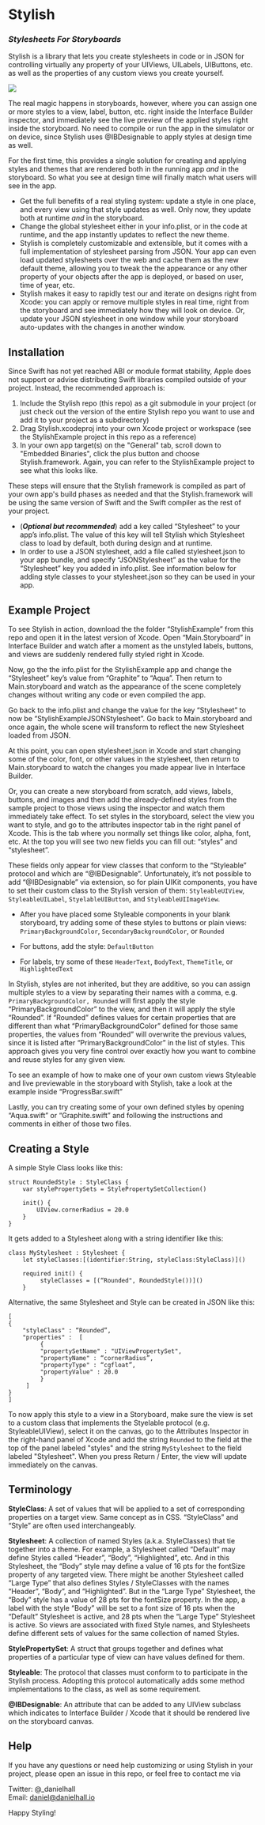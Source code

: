 # Stylish
### _Stylesheets For Storyboards_
Stylish is a library that lets you create stylesheets in code or in JSON for controlling virtually any property of your UIViews, UILabels, UIButtons, etc. as well as the properties of any custom views you create yourself.

![][image-1]

The real magic happens in storyboards, however, where you can assign one or more styles to a view, label, button, etc. right inside the Interface Builder inspector, and immediately see the live preview of the applied styles right inside the storyboard.  No need to compile or run the app in the simulator or on device, since Stylish uses @IBDesignable to apply styles at design time as well.  

For the first time, this provides a single solution for creating and applying styles and themes that are rendered both in the running app _and_ in the storyboard. So what you see at design time will finally match what users will see in the app. 

- Get the full benefits of a real styling system: update a style in one place, and every view using that style updates as well.  Only now, they update both at runtime _and_ in the storyboard.
- Change the global stylesheet either in your info.plist, or in the code at runtime, and the app instantly updates to reflect the new theme.
- Stylish is completely customizable and extensible, but it comes with a full implementation of stylesheet parsing from JSON. Your app can even load updated stylesheets over the web and cache them as the new default theme, allowing you to tweak the the appearance or any other property of your objects after the app is deployed, or based on user, time of year, etc. 
- Stylish makes it easy to rapidly test our and iterate on designs right from Xcode:  you can apply or remove multiple styles in real time, right from the storyboard and see immediately how they will look on device.  Or, update your JSON stylesheet in one window while your storyboard auto-updates with the changes in another window.

## Installation

Since Swift has not yet reached ABI or module format stability, Apple does not support or advise distributing Swift libraries compiled outside of your project.  Instead, the recommended approach is: 

1. Include the Stylish repo (this repo) as a git submodule in your project (or just check out the version of the entire Stylish repo you want to use and add it to your project as a subdirectory)
2. Drag Stylish.xcodeproj into your own Xcode project or workspace (see the StylishExample project in this repo as a reference)
3. In your own app target(s) on the "General" tab, scroll down to "Embedded Binaries", click the plus button and choose Stylish.framework. Again, you can refer to the StylishExample project to see what this looks like.

These steps will ensure that the Stylish framework is compiled as part of your own app's build phases as needed and that the Stylish.framework will be using the same version of Swift and the Swift compiler as the rest of your project.

- (**_Optional but recommended_**) add a key called “Stylesheet” to your app’s info.plist. The value of this key will tell Stylish which Stylesheet class to load by default, both during design and at runtime.
- In order to use a JSON stylesheet, add a file called stylesheet.json to your app bundle, and specify “JSONStylesheet” as the value for the “Stylesheet” key you added in info.plist. See information below for adding style classes to your stylesheet.json so they can be used in your app.

## Example Project

To see Stylish in action, download the the folder “StylishExample” from this repo and open it in the latest version of Xcode. Open “Main.Storyboard” in Interface Builder and watch after a moment as the unstyled labels, buttons, and views are suddenly rendered fully styled right in Xcode. 

Now, go the the info.plist for the StylishExample app and change the “Stylesheet” key’s value from “Graphite” to “Aqua”. Then return to Main.storyboard and watch as the appearance of the scene completely changes without writing any code or even compiled the app.

Go back to the info.plist and change the value for the key “Stylesheet” to now be “StylishExampleJSONStylesheet”.  Go back to Main.storyboard and once again, the whole scene will transform to reflect the new Stylesheet loaded from JSON. 

At this point, you can open stylesheet.json in Xcode and start changing some of the color, font, or other values in the stylesheet, then return to Main.storyboard to watch the changes you made appear live in Interface Builder.

Or, you can create a new storyboard from scratch, add views, labels, buttons, and images and then add the already-defined styles from the sample project to those views using the inspector and watch them immediately take effect. To set styles in the storyboard, select the view you want to style, and go to the attributes inspector tab in the right panel of Xcode.  This is the tab where you normally set things like color, alpha, font, etc. At the top you will see two new fields you can fill out:  “styles” and “stylesheet”.  

These fields only appear for view classes that conform to the “Styleable” protocol and which are “@IBDesignable”.  Unfortunately, it’s not possible to add “@IBDesignable” via extension, so for plain UIKit components, you have to set their custom class to the Stylish version of them: `StyleableUIView`, `StyleableUILabel`, `StyelableUIButton`, and `StyleableUIImageView`.

- After you have placed some Styleable components in your blank storyboard, try adding some of these styles to buttons or plain views:  `PrimaryBackgroundColor`, `SecondaryBackgroundColor`, or `Rounded`

- For buttons, add the style: `DefaultButton`

- For labels, try some of these `HeaderText`, `BodyText`, `ThemeTitle`, or `HighlightedText`

In Stylish, styles are not inherited, but they are additive, so you can assign multiple styles to a view by separating their names with a comma, e.g.  `PrimaryBackgroundColor, Rounded` will  first apply the style “PrimaryBackgroundColor” to the view, and then it will apply the style “Rounded”. If “Rounded” defines values for certain properties that are different than what “PrimaryBackgroundColor” defined for those same properties, the values from “Rounded” will overwrite the previous values, since it is listed after “PrimaryBackgroundColor” in the list of styles.  This approach gives you very fine control over exactly how you want to combine and reuse styles for any given view. 

To see an example of how to make one of your own custom views Styleable and live previewable in the storyboard with Stylish, take a look at the example inside “ProgressBar.swift”

Lastly, you can try creating some of your own defined styles by opening “Aqua.swift” or “Graphite.swift” and following the instructions and comments in either of those two files. 


## Creating a Style

A simple Style Class looks like this:

```
struct RoundedStyle : StyleClass {
    var stylePropertySets = StylePropertySetCollection()
    
    init() {
        UIView.cornerRadius = 20.0
    }
} 
```

It gets added to a Stylesheet along with a string identifier like this:

```
class MyStylesheet : Stylesheet {
    let styleClasses:[(identifier:String, styleClass:StyleClass)]()

    required init() {
         styleClasses = [(“Rounded", RoundedStyle())]()
    }
```

Alternative, the same Stylesheet and Style can be created in JSON like this:

```
[  
{  
    "styleClass" : “Rounded”,  
    "properties" :  [  
         {  
         "propertySetName" : "UIViewPropertySet",  
         "propertyName" : “cornerRadius”,  
         "propertyType" : “cgfloat”,  
         "propertyValue" : 20.0  
         }  
     ]  
}  
]
```

To now apply this style to a view in a Storyboard, make sure the view is set to a custom class that implements the Styelable protocol (e.g. StyleableUIView), select it on the canvas, go to the Attributes Inspector in the right-hand panel of Xcode and add the string `Rounded` to the field at the top of the panel labeled "styles" and the string `MyStylesheet` to the field labeled "Stylesheet".  When you press Return / Enter, the view will update immediately on the canvas.  

## Terminology

**StyleClass**: A set of values that will be applied to a set of corresponding properties on a target view. Same concept as in CSS.  “StyleClass” and “Style” are often used interchangeably.

**Stylesheet**: A collection of named Styles (a.k.a. StyleClasses) that tie together into a theme.  For example, a Stylesheet called “Default” may define Styles called “Header”, “Body”, “Highlighted”, etc. And in this Stylesheet, the “Body” style may define a value of 16 pts for the fontSize property of any targeted view. There might be another Stylesheet called “Large Type” that also defines Styles / StyleClasses with the names “Header”, “Body”, and “Highlighted”.  But in the “Large Type” Stylesheet, the “Body” style has a value of 28 pts for the fontSize property. In the app, a label with the style “Body” will be set to a font size of 16 pts when the “Default” Stylesheet is active, and 28 pts when the “Large Type” Stylesheet is active.  So views are associated with fixed Style names, and Stylesheets define different sets of values for the same collection of named Styles.  

**StylePropertySet**: A struct that groups together and defines what  properties of a particular type of view can have values defined for them.

**Styleable**: The protocol that classes must conform to to participate in the Stylish process. Adopting this protocol automatically adds some method implementations to the class, as well as some requirement. 

**@IBDesignable**: An attribute that can be added to any UIView subclass which indicates to Interface Builder / Xcode that it should be rendered live on the storyboard canvas.

## Help

If you have any questions or need help customizing or using Stylish in your project, please open an issue in this repo, or feel free to contact me via

Twitter: @\_danielhall   
Email: daniel@danielhall.io


Happy Styling!



[image-1]:	Stylish.gif
